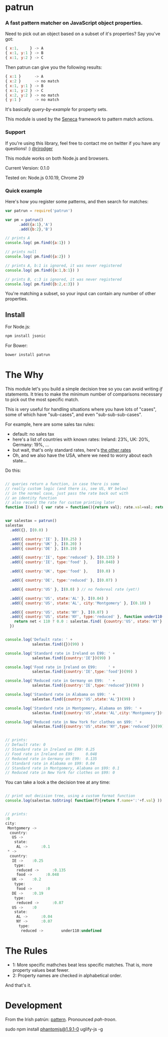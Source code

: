 # patrun

### A fast pattern matcher on JavaScript object properties. 

Need to pick out an object based on a subset of it's properties? Say you've got:

```JavaScript
{ x:1,     } -> A
{ x:1, y:1 } -> B
{ x:1, y:2 } -> C
```

Then patrun can give you the following results:

```JavaScript
{ x:1 }      -> A
{ x:2 }      -> no match
{ x:1, y:1 } -> B
{ x:1, y:2 } -> C
{ x:2, y:2 } -> no match
{ y:1 }      -> no match
```

It's basically _query-by-example_ for property sets.

This module is used by the [Seneca](http://senecajs.org) framework to pattern match actions.


### Support

If you're using this library, feel free to contact me on twitter if you have any questions! :) [@rjrodger](http://twitter.com/rjrodger)

This module works on both Node.js and browsers.

Current Version: 0.1.0

Tested on: Node.js 0.10.19, Chrome 29



### Quick example

Here's how you register some patterns, and then search for matches:

```JavaScript
var patrun = require('patrun')

var pm = patrun()
      .add({a:1},'A')
      .add({b:2},'B')

// prints A
console.log( pm.find({a:1}) ) 

// prints null
console.log( pm.find({a:2}) ) 

// prints A, b:1 is ignored, it was never registered
console.log( pm.find({a:1,b:1}) ) 

// prints B, c:3 is ignored, it was never registered
console.log( pm.find({b:2,c:3}) ) 
```

You're matching a subset, so your input can contain any number of other properties.


## Install

For Node.js:

```sh
npm install jsonic
```

For Bower:

```sh
bower install patrun
```


# The Why

This module let's you build a simple decision tree so you can avoid
writing _if_ statements. It tries to make the minimum number of
comparisons necessary to pick out the most specific match.

This is very useful for handling situations where you have lots of
"cases", some of which have "sub-cases", and even "sub-sub-sub-cases".

For example, here are some sales tax rules:

   * default: no sales tax
   * here's a list of countries with known rates: Ireland: 23%, UK: 20%, Germany: 19%, ...
   * but wait, that's only standard rates, here's [the other rates](http://www.vatlive.com/vat-rates/european-vat-rates/eu-vat-rates/)
   * Oh, and we also have the USA, where we need to worry about each state...

Do this:

```JavaScript

// queries return a function, in case there is some
// really custom logic (and there is, see US, NY below)
// in the normal case, just pass the rate back out with
// an identity function
// also record the rate for custom printing later
function I(val) { var rate = function(){return val}; rate.val=val; return rate }


var salestax = patrun()
salestax
  .add({}, I(0.0) )

  .add({ country:'IE' }, I(0.25) )
  .add({ country:'UK' }, I(0.20) )
  .add({ country:'DE' }, I(0.19) )

  .add({ country:'IE', type:'reduced' }, I(0.135) )
  .add({ country:'IE', type:'food' },    I(0.048) )

  .add({ country:'UK', type:'food' },    I(0.0) )

  .add({ country:'DE', type:'reduced' }, I(0.07) )

  .add({ country:'US' }, I(0.0) ) // no federeal rate (yet!)

  .add({ country:'US', state:'AL' }, I(0.04) ) 
  .add({ country:'US', state:'AL', city:'Montgomery' }, I(0.10) ) 

  .add({ country:'US', state:'NY' }, I(0.07) ) 
  .add({ country:'US', state:'NY', type:'reduced' }, function under110(net){
    return net < 110 ? 0.0 : salestax.find( {country:'US', state:'NY'} )
  }) 


console.log('Default rate: ' + 
            salestax.find({})(99) )

console.log('Standard rate in Ireland on E99: ' + 
            salestax.find({country:'IE'})(99) )

console.log('Food rate in Ireland on E99:     ' + 
            salestax.find({country:'IE',type:'food'})(99) )

console.log('Reduced rate in Germany on E99:  ' + 
            salestax.find({country:'IE',type:'reduced'})(99) )

console.log('Standard rate in Alabama on $99: ' + 
            salestax.find({country:'US',state:'AL'})(99) )

console.log('Standard rate in Montgomery, Alabama on $99: ' + 
            salestax.find({country:'US',state:'AL',city:'Montgomery'})(99) )

console.log('Reduced rate in New York for clothes on $99: ' + 
            salestax.find({country:'US',state:'NY',type:'reduced'})(99) )


// prints:
// Default rate: 0
// Standard rate in Ireland on E99: 0.25
// Food rate in Ireland on E99:     0.048
// Reduced rate in Germany on E99:  0.135
// Standard rate in Alabama on $99: 0.04
// Standard rate in Montgomery, Alabama on $99: 0.1
// Reduced rate in New York for clothes on $99: 0
```

You can take a look a the decision tree at any time:

```JavaScript

// print out decision tree, using a custom format function
console.log(salestax.toString( function(f){return f.name+':'+f.val} ))


// prints:
:0
city:
 Montgomery ->
  country:
   US ->
    state:
     AL ->      :0.1
 * ->
  country:
   IE ->    :0.25
    type:
     reduced ->      :0.135
     food ->      :0.048
   UK ->    :0.2
    type:
     food ->      :0
   DE ->    :0.19
    type:
     reduced ->      :0.07
   US ->    :0
    state:
     AL ->      :0.04
     NY ->      :0.07
      type:
       reduced ->        under110:undefined
```


# The Rules

   * 1: More specific mathches beat less specific matches. That is, more property values beat fewer.
   * 2: Property names are checked in alphabetical order.

And that's it.



# Development

From the Irish patr&uacute;n: [pattern](http://www.focloir.ie/en/dictionary/ei/pattern). Pronounced _pah-troon_.

sudo npm install phantomjs@1.9.1-0 uglify-js -g
